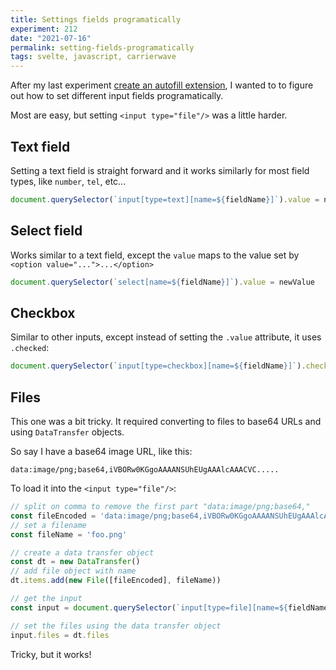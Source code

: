 ```yaml
---
title: Settings fields programatically
experiment: 212
date: "2021-07-16"
permalink: setting-fields-programatically
tags: svelte, javascript, carrierwave
---
```


After my last experiment [create an autofill extension](https://1000experiments.dev/posts/chrome-autofill-extension), I wanted to to figure out how to set different input fields programatically.

Most are easy, but setting `<input type="file"/>` was a little harder.

## Text field

Setting a text field is straight forward and it works similarly for most field types, like `number`, `tel`, etc...

```javascript
document.querySelector(`input[type=text][name=${fieldName}]`).value = newValue
```

## Select field

Works similar to a text field, except the `value` maps to the value set by `<option value="...">...</option>`

```javascript
document.querySelector(`select[name=${fieldName}]`).value = newValue
```

## Checkbox

Similar to other inputs, except instead of setting the `.value` attribute, it uses `.checked`:

```javascript
document.querySelector(`input[type=checkbox][name=${fieldName}]`).checked = boolean 
```

## Files

This one was a bit tricky. It required converting to files to base64 URLs and using `DataTransfer` objects.

So say I have a base64 image URL, like this:

```
data:image/png;base64,iVBORw0KGgoAAAANSUhEUgAAAlcAAACVC.....
```

To load it into the `<input type="file"/>`:

```javascript
// split on comma to remove the first part "data:image/png;base64,"
const fileEncoded = 'data:image/png;base64,iVBORw0KGgoAAAANSUhEUgAAAlcAAACVC.....'.split(',')[1]
// set a filename
const fileName = 'foo.png'

// create a data transfer object
const dt = new DataTransfer()
// add file object with name
dt.items.add(new File([fileEncoded], fileName))

// get the input
const input = document.querySelector(`input[type=file][name=${fieldName}]`)

// set the files using the data transfer object
input.files = dt.files
```

Tricky, but it works!
